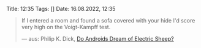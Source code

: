 Title: 12:35
Tags: []
Date: 16.08.2022, 12:35

> If I entered a room and found a sofa covered with your hide I'd score very high on the Voigt-Kampff test.
>
> — aus: Philip K. Dick, [Do Androids Dream of Electric Sheep?](https://en.wikipedia.org/wiki/Do_Androids_Dream_of_Electric_Sheep%3F)